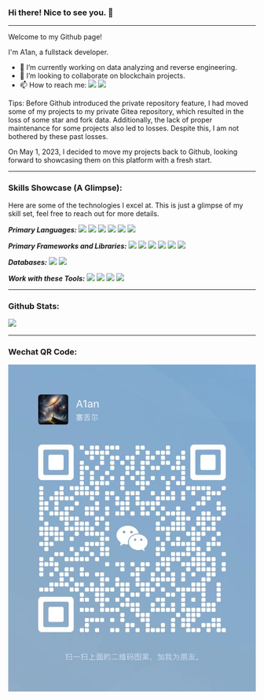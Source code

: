 ### Hi there! Nice to see you. 👋

***
Welcome to my Github page!

I'm A1an, a fullstack developer.
- 🔭 I’m currently working on data analyzing and reverse engineering.
- 👯 I’m looking to collaborate on blockchain projects.
- 📫 How to reach me:
[![](https://img.shields.io/badge/-Gmail-gray?logo=gmail)](mailto:songxz1992@gmail.com)
[![](https://img.shields.io/badge/-WeChat-gray?logo=wechat)](#wechat-qr-code)


Tips: Before Github introduced the private repository feature, I had moved some of my projects to my private Gitea repository,
which resulted in the loss of some star and fork data. Additionally, the lack of proper maintenance for some projects
also led to losses. Despite this, I am not bothered by these past losses.

On May 1, 2023, I decided to move my projects back to Github, looking forward to showcasing them on this platform with a
fresh start.
***

### Skills Showcase (A Glimpse):
Here are some of the technologies I excel at. This is just a glimpse of my skill set, feel free to reach out for more details.

***Primary Languages:***
[![](https://img.shields.io/badge/-golang-gray?logo=go)](https://go.dev)
[![](https://img.shields.io/badge/-python-gray?logo=python)](https://www.python.org)
[![](https://img.shields.io/badge/-java-gray?logo=java)](https://openjdk.org)
[![](https://img.shields.io/badge/-node.js-gray?logo=nodedotjs)](https://nodejs.org)
[![](https://img.shields.io/badge/-php-gray?logo=php)](https://www.php.net)
[![](https://img.shields.io/badge/-.Net-gray?logo=dotnet)](https://dotnet.microsoft.com)

***Primary Frameworks and Libraries:***
[![](https://img.shields.io/badge/-vue.js-gray?logo=vuedotjs)](https://vuejs.org)
[![](https://img.shields.io/badge/-Tailwind%20SS-gray?logo=tailwindcss)](https://tailwindcss.com)
[![](https://img.shields.io/badge/-Gin-gray)](https://gin-gonic.com)
[![](https://img.shields.io/badge/-GORM-gray)](https://gorm.io)
[![](https://img.shields.io/badge/-Unity-gray?logo=unity)](https://unity.com)
[![](https://img.shields.io/badge/-Timescale-gray?logo=timescale)](https://www.timescale.com)

***Databases:***
[![](https://img.shields.io/badge/-MySQL-gray?logo=mysql)](https://www.mysql.com)
[![](https://img.shields.io/badge/-Timescale-gray?logo=postgresql)](https://www.postgresql.org)

***Work with these Tools:***
[![](https://img.shields.io/badge/-Git-gray?logo=git)](https://git-scm.com)
[![](https://img.shields.io/badge/-Docker-gray?logo=docker)](https://www.docker.com)
[![](https://img.shields.io/badge/-Visual%20Studio%20Code-gray?logo=visualstudiocode)](https://code.visualstudio.com)
[![](https://img.shields.io/badge/-JetBrains-gray?logo=jetbrains)](https://www.jetbrains.com)
***
### Github Stats:
[![](https://github-readme-stats.vercel.app/api/top-langs/?username=A1anSong&theme=transparent&layout=pie&count_private=true&langs_count=20)]()
***
### Wechat QR Code:
[![](asset/wechat.jpg)]()

<!--
**A1anSong/A1anSong** is a ✨ _special_ ✨ repository because its `README.md` (this file) appears on your GitHub profile.

Here are some ideas to get you started:

- 🔭 I’m currently working on ...
- 🌱 I’m currently learning ...
- 👯 I’m looking to collaborate on ...
- 🤔 I’m looking for help with ...
- 💬 Ask me about ...
- 📫 How to reach me: ...
- 😄 Pronouns: ...
- ⚡ Fun fact: ...
-->
